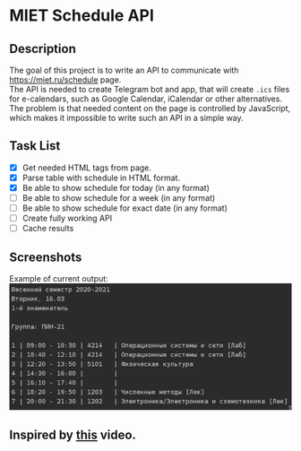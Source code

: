 # MIET Schedule API

## Description
The goal of this project is to write an API to communicate with https://miet.ru/schedule page. \
The API is needed to create Telegram bot and app, that will create ```.ics``` files for e-calendars, such as Google Calendar, iCalendar or other alternatives. \
The problem is that needed content on the page is controlled by JavaScript, which makes it impossible to write such an API in a simple way.

## Task List
- [x] Get needed HTML tags from page.
- [x] Parse table with schedule in HTML format.
- [x] Be able to show schedule for today (in any format)
- [ ] Be able to show schedule for a week (in any format)
- [ ] Be able to show schedule for exact date (in any format)
- [ ] Create fully working API
- [ ] Cache results

## Screenshots
Example of current output:
![output_example](images/example_output.png)

## Inspired by [this](https://youtu.be/h5WPYGicHrQ) video.